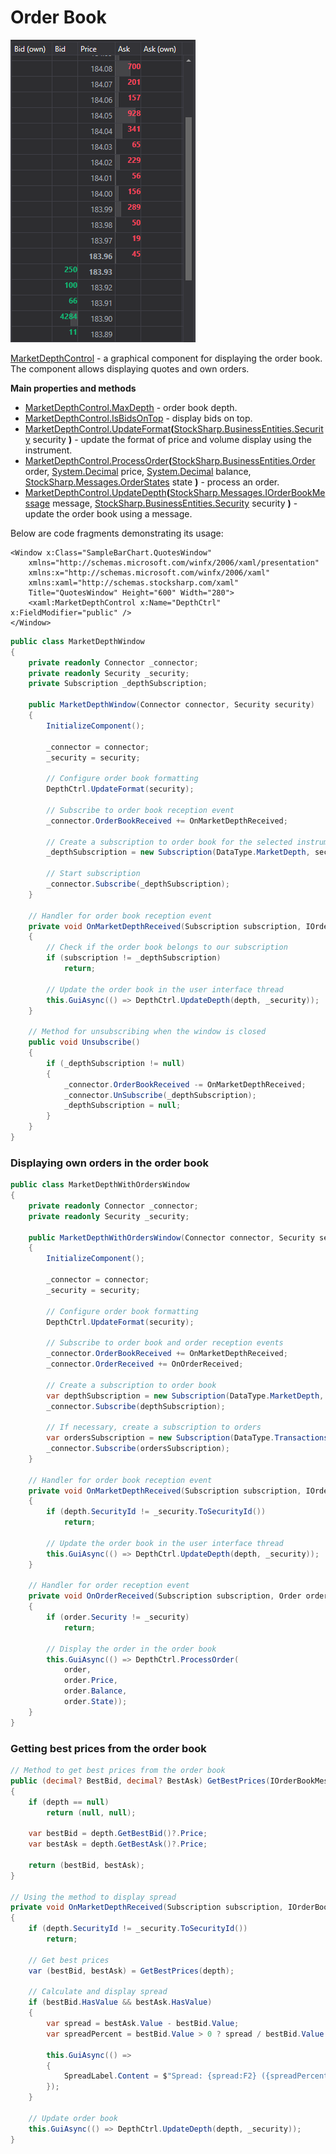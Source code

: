 # Order Book

![GUI MarketDepthControl](../../../../images/gui_marketdepthcontrol.png)

[MarketDepthControl](xref:StockSharp.Xaml.MarketDepthControl) - a graphical component for displaying the order book. The component allows displaying quotes and own orders.

**Main properties and methods**

- [MarketDepthControl.MaxDepth](xref:StockSharp.Xaml.MarketDepthControl.MaxDepth) - order book depth.
- [MarketDepthControl.IsBidsOnTop](xref:StockSharp.Xaml.MarketDepthControl.IsBidsOnTop) - display bids on top.
- [MarketDepthControl.UpdateFormat](xref:StockSharp.Xaml.MarketDepthControl.UpdateFormat(StockSharp.BusinessEntities.Security))**(**[StockSharp.BusinessEntities.Security](xref:StockSharp.BusinessEntities.Security) security **)** - update the format of price and volume display using the instrument.
- [MarketDepthControl.ProcessOrder](xref:StockSharp.Xaml.MarketDepthControl.ProcessOrder(StockSharp.BusinessEntities.Order,System.Decimal,System.Decimal,StockSharp.Messages.OrderStates))**(**[StockSharp.BusinessEntities.Order](xref:StockSharp.BusinessEntities.Order) order, [System.Decimal](xref:System.Decimal) price, [System.Decimal](xref:System.Decimal) balance, [StockSharp.Messages.OrderStates](xref:StockSharp.Messages.OrderStates) state **)** - process an order.
- [MarketDepthControl.UpdateDepth](xref:StockSharp.Xaml.MarketDepthControl.UpdateDepth(StockSharp.Messages.IOrderBookMessage,StockSharp.BusinessEntities.Security))**(**[StockSharp.Messages.IOrderBookMessage](xref:StockSharp.Messages.IOrderBookMessage) message, [StockSharp.BusinessEntities.Security](xref:StockSharp.BusinessEntities.Security) security **)** - update the order book using a message.

Below are code fragments demonstrating its usage:

```xaml
<Window x:Class="SampleBarChart.QuotesWindow"
    xmlns="http://schemas.microsoft.com/winfx/2006/xaml/presentation"
    xmlns:x="http://schemas.microsoft.com/winfx/2006/xaml"
    xmlns:xaml="http://schemas.stocksharp.com/xaml"
    Title="QuotesWindow" Height="600" Width="280">
    <xaml:MarketDepthControl x:Name="DepthCtrl" x:FieldModifier="public" />
</Window>
```

```cs
public class MarketDepthWindow
{
    private readonly Connector _connector;
    private readonly Security _security;
    private Subscription _depthSubscription;
    
    public MarketDepthWindow(Connector connector, Security security)
    {
        InitializeComponent();
        
        _connector = connector;
        _security = security;
        
        // Configure order book formatting
        DepthCtrl.UpdateFormat(security);
        
        // Subscribe to order book reception event
        _connector.OrderBookReceived += OnMarketDepthReceived;
        
        // Create a subscription to order book for the selected instrument
        _depthSubscription = new Subscription(DataType.MarketDepth, security);
        
        // Start subscription
        _connector.Subscribe(_depthSubscription);
    }
    
    // Handler for order book reception event
    private void OnMarketDepthReceived(Subscription subscription, IOrderBookMessage depth)
    {
        // Check if the order book belongs to our subscription
        if (subscription != _depthSubscription)
            return;
            
        // Update the order book in the user interface thread
        this.GuiAsync(() => DepthCtrl.UpdateDepth(depth, _security));
    }
    
    // Method for unsubscribing when the window is closed
    public void Unsubscribe()
    {
        if (_depthSubscription != null)
        {
            _connector.OrderBookReceived -= OnMarketDepthReceived;
            _connector.UnSubscribe(_depthSubscription);
            _depthSubscription = null;
        }
    }
}
```

### Displaying own orders in the order book

```cs
public class MarketDepthWithOrdersWindow
{
    private readonly Connector _connector;
    private readonly Security _security;
    
    public MarketDepthWithOrdersWindow(Connector connector, Security security)
    {
        InitializeComponent();
        
        _connector = connector;
        _security = security;
        
        // Configure order book formatting
        DepthCtrl.UpdateFormat(security);
        
        // Subscribe to order book and order reception events
        _connector.OrderBookReceived += OnMarketDepthReceived;
        _connector.OrderReceived += OnOrderReceived;
        
        // Create a subscription to order book
        var depthSubscription = new Subscription(DataType.MarketDepth, security);
        _connector.Subscribe(depthSubscription);
        
        // If necessary, create a subscription to orders
        var ordersSubscription = new Subscription(DataType.Transactions, null);
        _connector.Subscribe(ordersSubscription);
    }
    
    // Handler for order book reception event
    private void OnMarketDepthReceived(Subscription subscription, IOrderBookMessage depth)
    {
        if (depth.SecurityId != _security.ToSecurityId())
            return;
            
        // Update the order book in the user interface thread
        this.GuiAsync(() => DepthCtrl.UpdateDepth(depth, _security));
    }
    
    // Handler for order reception event
    private void OnOrderReceived(Subscription subscription, Order order)
    {
        if (order.Security != _security)
            return;
            
        // Display the order in the order book
        this.GuiAsync(() => DepthCtrl.ProcessOrder(
            order, 
            order.Price, 
            order.Balance, 
            order.State));
    }
}
```

### Getting best prices from the order book

```cs
// Method to get best prices from the order book
public (decimal? BestBid, decimal? BestAsk) GetBestPrices(IOrderBookMessage depth)
{
    if (depth == null)
        return (null, null);
        
    var bestBid = depth.GetBestBid()?.Price;
    var bestAsk = depth.GetBestAsk()?.Price;
    
    return (bestBid, bestAsk);
}

// Using the method to display spread
private void OnMarketDepthReceived(Subscription subscription, IOrderBookMessage depth)
{
    if (depth.SecurityId != _security.ToSecurityId())
        return;
        
    // Get best prices
    var (bestBid, bestAsk) = GetBestPrices(depth);
    
    // Calculate and display spread
    if (bestBid.HasValue && bestAsk.HasValue)
    {
        var spread = bestAsk.Value - bestBid.Value;
        var spreadPercent = bestBid.Value > 0 ? spread / bestBid.Value * 100 : 0;
        
        this.GuiAsync(() => 
        {
            SpreadLabel.Content = $"Spread: {spread:F2} ({spreadPercent:F2}%)";
        });
    }
    
    // Update order book
    this.GuiAsync(() => DepthCtrl.UpdateDepth(depth, _security));
}
```